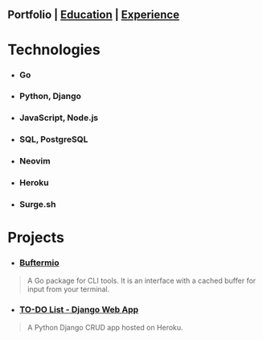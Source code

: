 ## Portfolio | [Education](https://skovranek.github.io//education.html) | [Experience](https://skovranek.github.io//experience.html)

# Technologies
- ### Go
- ### Python, Django
- ### JavaScript, Node.js
- ### SQL, PostgreSQL
- ### Neovim
- ### Heroku
- ### Surge.sh

# Projects
- ### [Buftermio](https://pkg.go.dev/github.com/skovranek/buftermio)
> A Go package for CLI tools. It is an interface with a cached buffer for input from your terminal.
- ### [TO-DO List - Django Web App](https://django-todos-7caa0bc186c8.herokuapp.com/)
> A Python Django CRUD app hosted on Heroku.
